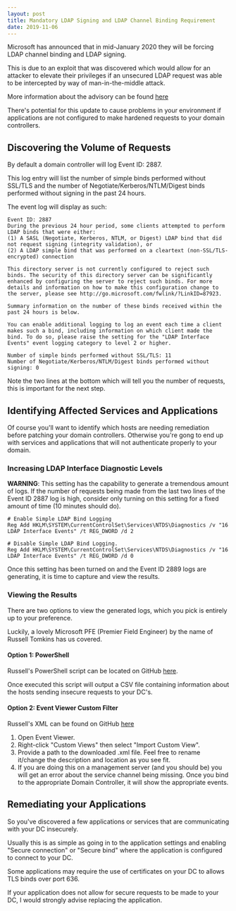 ```yaml
---
layout: post
title: Mandatory LDAP Signing and LDAP Channel Binding Requirement
date: 2019-11-06
---
```

Microsoft has announced that in mid-January 2020 they will be forcing LDAP channel binding and LDAP signing. 

This is due to an exploit that was discovered which would allow for an attacker to elevate their privileges if an unsecured LDAP request was able to be intercepted by way of man-in-the-middle attack.

More information about the advisory can be found [here](https://support.microsoft.com/en-ca/help/4520412/2020-ldap-channel-binding-and-ldap-signing-requirement-for-windows)

There's potential for this update to cause problems in your environment if applications are not configured to make hardened requests to your domain controllers. 
## Discovering the Volume of Requests
By default a domain controller will log Event ID: 2887.

This log entry will list the number of simple binds performed without SSL/TLS and the number of Negotiate/Kerberos/NTLM/Digest binds performed without signing in the past 24 hours.

The event log will display as such:
```
Event ID: 2887
During the previous 24 hour period, some clients attempted to perform LDAP binds that were either:
(1) A SASL (Negotiate, Kerberos, NTLM, or Digest) LDAP bind that did not request signing (integrity validation), or
(2) A LDAP simple bind that was performed on a cleartext (non-SSL/TLS-encrypted) connection

This directory server is not currently configured to reject such binds. The security of this directory server can be significantly enhanced by configuring the server to reject such binds. For more details and information on how to make this configuration change to the server, please see http://go.microsoft.com/fwlink/?LinkID=87923.

Summary information on the number of these binds received within the past 24 hours is below.

You can enable additional logging to log an event each time a client makes such a bind, including information on which client made the bind. To do so, please raise the setting for the "LDAP Interface Events" event logging category to level 2 or higher.

Number of simple binds performed without SSL/TLS: 11
Number of Negotiate/Kerberos/NTLM/Digest binds performed without signing: 0
```
Note the two lines at the bottom which will tell you the number of requests, this is important for the next step.

## Identifying Affected Services and Applications
Of course you'll want to identify which hosts are needing remediation before patching your domain controllers. Otherwise you're gong to end up with services and applications that will not authenticate properly to your domain.
### Increasing LDAP Interface Diagnostic Levels
**WARNING**: This setting has the capability to generate a tremendous amount of logs. If the number of requests being made from the last two lines of the Event ID 2887 log is high, consider only turning on this setting for a fixed amount of time (10 minutes should do).

```
# Enable Simple LDAP Bind Logging 
Reg Add HKLM\SYSTEM\CurrentControlSet\Services\NTDS\Diagnostics /v "16 LDAP Interface Events" /t REG_DWORD /d 2
```

```
# Disable Simple LDAP Bind Logging.
Reg Add HKLM\SYSTEM\CurrentControlSet\Services\NTDS\Diagnostics /v "16 LDAP Interface Events" /t REG_DWORD /d 0
```
Once this setting has been turned on and the Event ID 2889 logs are generating, it is time to capture and view the results.
### Viewing the Results
There are two options to view the generated logs, which you pick is entirely up to your preference.

Luckily, a lovely Microsoft PFE (Premier Field Engineer) by the name of Russell Tomkins has us covered.

#### Option 1: PowerShell
Russell's PowerShell script can be located on GitHub [here](https://github.com/russelltomkins/Active-Directory/blob/master/Query-InsecureLDAPBinds.ps1).

Once executed this script will output a CSV file containing information about the hosts sending insecure requests to your DC's.

#### Option 2: Event Viewer Custom Filter
Russell's XML can be found on GitHub [here](https://github.com/russelltomkins/Active-Directory/blob/master/LDAP%20Signing%20Events%20Custom%20View.xml)

1. Open Event Viewer.
2. Right-click "Custom Views" then select "Import Custom View".
3. Provide a path to the downloaded .xml file. Feel free to rename it/change the description and location as you see fit.
4. If you are doing this on a management server (and you should be) you will get an error about the service channel being missing. Once you bind to the appropriate Domain Controller, it will show the appropriate events.

## Remediating your Applications

So you've discovered a few applications or services that are communicating with your DC insecurely.

Usually this is as simple as going in to the application settings and enabling "Secure connection" or "Secure bind" where the application is configured to connect to your DC.

Some applications may require the use of certificates on your DC to allows TLS binds over port 636.

If your application does not allow for secure requests to be made to your DC, I would strongly advise replacing the application.